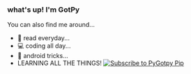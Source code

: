 ### what's up! I'm GotPy

You can also find me around...

 - 📖 read everyday...
 - 💻 coding all day...
 - 📱 android tricks...
 - LEARNING ALL THE THINGS!
[![Subscribe to PyGotpy Pip](https://img.shields.io/badge/youtube-PyGotpy%20Pip-red)](https://www.youtube.com/channel/UCK1xhWxTm_5D4zxAu8CorUw?view_as=subscriber)
